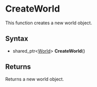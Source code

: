 # CreateWorld #
This function creates a new world object.

## Syntax ##
- shared_ptr<[World](CPP_World.md)\> **CreateWorld**()

## Returns ##
Returns a new world object.

